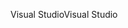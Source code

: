 <span data-ttu-id="ce213-101">Visual Studio</span><span class="sxs-lookup"><span data-stu-id="ce213-101">Visual Studio</span></span>
